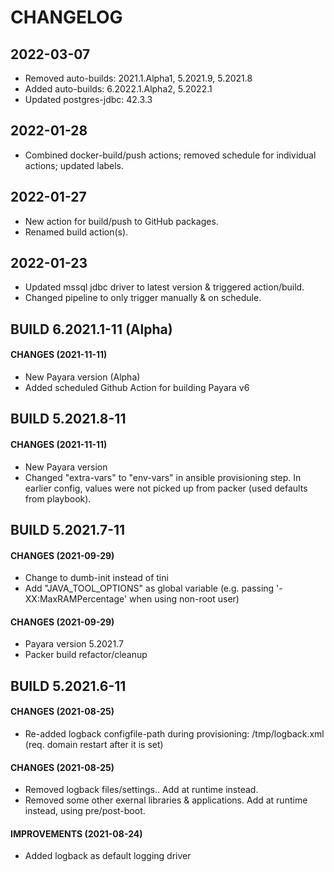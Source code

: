 # CHANGELOG

## 2022-03-07
  * Removed auto-builds: 2021.1.Alpha1, 5.2021.9, 5.2021.8
  * Added auto-builds: 6.2022.1.Alpha2, 5.2022.1
  * Updated postgres-jdbc: 42.3.3

## 2022-01-28
  * Combined docker-build/push actions; removed schedule for individual actions; updated labels.

## 2022-01-27
  * New action for build/push to GitHub packages.
  * Renamed build action(s).

## 2022-01-23
  * Updated mssql jdbc driver to latest version & triggered action/build.
  * Changed pipeline to only trigger manually & on schedule.

## BUILD 6.2021.1-11 (Alpha)
#### CHANGES (2021-11-11)
  * New Payara version (Alpha)
  * Added scheduled Github Action for building Payara v6

## BUILD 5.2021.8-11
#### CHANGES (2021-11-11)
  * New Payara version
  * Changed "extra-vars" to "env-vars" in ansible provisioning step. In earlier config, values were not picked up from packer (used defaults from playbook).

## BUILD 5.2021.7-11
#### CHANGES (2021-09-29)
  * Change to dumb-init instead of tini
  * Add "JAVA_TOOL_OPTIONS" as global variable (e.g. passing '-XX:MaxRAMPercentage' when using non-root user)
#### CHANGES (2021-09-29)
  * Payara version 5.2021.7
  * Packer build refactor/cleanup

## BUILD 5.2021.6-11
#### CHANGES (2021-08-25)
  * Re-added logback configfile-path during provisioning: /tmp/logback.xml (req. domain restart after it is set)
#### CHANGES (2021-08-25)
  * Removed logback files/settings.. Add at runtime instead.
  * Removed some other exernal libraries & applications. Add at runtime instead, using pre/post-boot.
#### IMPROVEMENTS (2021-08-24)
  * Added logback as default logging driver
